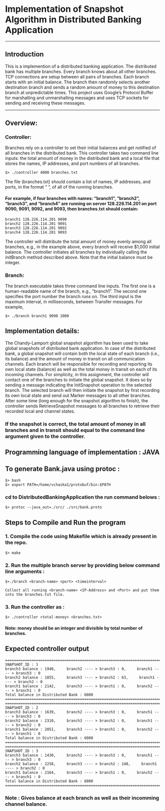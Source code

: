 # Implementation of Snapshot Algorithm in Distributed Banking Application
-----------------------------------------------------------------------
## Introduction
This is a implemention of a distributed banking application. The distributed bank has multiple branches. Every branch knows about all other branches. TCP connections are setup between all pairs of branches. Each branch starts with an initial balance. The branch then randomly selects another destination branch and sends a random amount of money to this destination branch at unpredictable times. This project uses Google’s Protocol Buffer for marshalling and unmarshalling messages and uses TCP sockets for sending and receiving these messages.

-----------------------------------------------------------------------
## Overview:
### Controller:

Branches rely on a controller to set their initial balances and get notified of all branches in the distributed bank. This controller takes two command line inputs: the total amount of money in the distributed bank and a local file that stores the names, IP addresses, and port numbers of all branches.

    $> ./controller 4000 branches.txt
    
The file (branches.txt) should contain a list of names, IP addresses, and ports, in the format “<name> <public-ip-address> <port>”, of all of the running branches.

#### For example, if four branches with names: “branch1”, “branch2”, “branch3”, and “branch4” are running on server 128.226.114.201 on port 9090, 9091, 9092, and 9093, then branches.txt should contain:
    branch1 128.226.114.201 9090
    branch2 128.226.114.201 9091
    branch3 128.226.114.201 9092
    branch4 128.226.114.201 9093

The controller will distribute the total amount of money evenly among all branches, e.g., in the example above, every branch will receive $1,000 initial balance. The controller initiates all branches by individually calling the initBranch method described above. Note that the initial balance must be integer.

### Branch:
The  branch executable takes three command line inputs. 
The first one is a human-readable name of the branch, e.g., “branch1”. 
The second one specifies the port number the branch runs on. 
The third input is the maximum interval, in milliseconds, between Transfer messages. For example,

    $> ./branch branch1 9090 1000

## Implementation details:

The Chandy-Lamport global snapshot algorithm has been used to take  global snapshots of distributed  bank application. In case of the distributed bank, a global snapshot will contain both the local state of each branch (i.e., its balance) and the amount of money in transit on all communication channels. Each branch will be responsible for recording and reporting its own local state (balance) as well as the total money in transit on each of its incoming channels.
For simplicity, in this assignment, the controller will contact one of the branches to initiate the global snapshot. It does so by sending a message indicating the InitSnapshot operation to the selected branch. The selected branch will then initiate the snapshot by first recording its own local state and send out Marker messages to all other branches. After some time (long enough for the snapshot algorithm to finish), the controller sends RetrieveSnapshot messages to all branches to retrieve their recorded local and channel states.

### If the snapshot is correct, the total amount of money in all branches and in transit should equal to the command line argument given to the controller.

## Programming language of implementation : JAVA

## To generate Bank.java using protoc :
    $> bash
    $> export PATH=/home/vchaska1/protobuf/bin:$PATH

### cd to DistributedBankingApplication the run command belows :

    $> protoc --java_out=./src/ ./src/bank.proto


## Steps to Compile and Run the program

### 1. Compile the code using Makefile which is already present in the repo.

    $> make

### 2. Run the multiple branch server by providing below command line arguments :
    
    $>./branch <branch-name> <port> <timeinterval>
    
    Collect all running <branch-name> <IP-Address> and <Port> and put them into the branches.txt file.
    
### 3. Run the controller as :
    
    $> ./controller <total-money> <branches.txt>

#### Note: money should be an integer and divisible by total number of branches.   

## Expected  controller output
    ============================================================================================
    SNAPSHOT_ID : 1
    branch3 balance : 1940,     branch2 ---- > branch3 : 0,     branch1 ---- > branch3 : 0
    branch2 balance : 1855,     branch3 ---- > branch2 : 63,     branch1 ---- > branch2 : 0
    branch1 balance : 2142,     branch3 ---- > branch1 : 0,     branch2 ---- > branch1 : 0
    Total balance in Distributed Bank : 6000
    ============================================================================================
    ============================================================================================
    SNAPSHOT_ID : 2
    branch3 balance : 1639,     branch2 ---- > branch3 : 0,     branch1 ---- > branch3 : 0
    branch2 balance : 2310,     branch3 ---- > branch2 : 0,     branch1 ---- > branch2 : 0
    branch1 balance : 2051,     branch3 ---- > branch1 : 0,     branch2 ---- > branch1 : 0
    Total balance in Distributed Bank : 6000
    ============================================================================================
    ============================================================================================
    SNAPSHOT_ID : 3
    branch3 balance : 1430,     branch2 ---- > branch3 : 0,     branch1 ---- > branch3 : 0
    branch2 balance : 2258,     branch3 ---- > branch2 : 148,     branch1 ---- > branch2 : 0
    branch1 balance : 2164,     branch3 ---- > branch1 : 0,     branch2 ---- > branch1 : 0
    Total balance in Distributed Bank : 6000
    ============================================================================================

### Note : Gives balance at each branch as well as their incomming channel balance.
